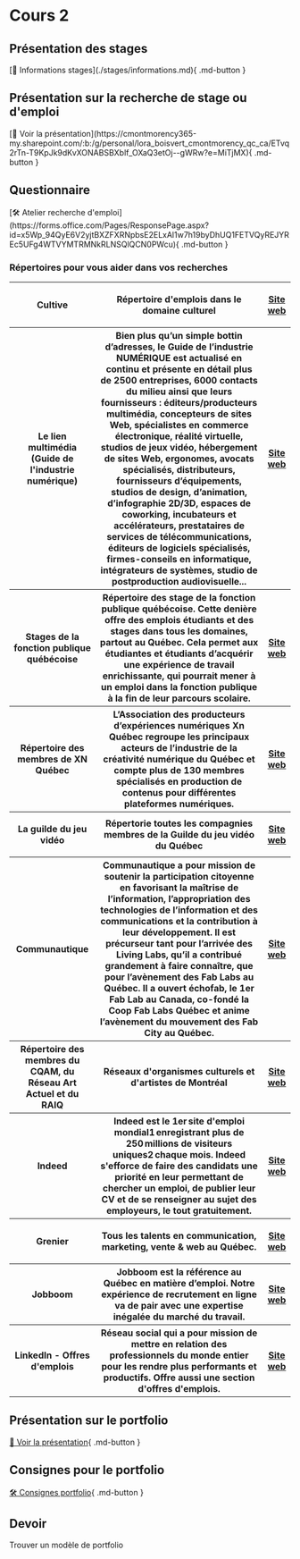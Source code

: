 # Cours 2
<h2>Présentation des stages</h2>
 [📁 Informations stages](./stages/informations.md){ .md-button }   <br>

<h2>Présentation sur la recherche de stage ou d'emploi</h2>
[📁 Voir la présentation](https://cmontmorency365-my.sharepoint.com/:b:/g/personal/lora_boisvert_cmontmorency_qc_ca/ETvq2rTn-T9KpJk9dKvXONABSBXblf_OXaQ3etOj--gWRw?e=MiTjMX){ .md-button }   <br>


 <h2>Questionnaire</h2>
 [🛠️ Atelier recherche d'emploi](https://forms.office.com/Pages/ResponsePage.aspx?id=x5Wp_94QyE6V2yjtBXZFXRNpbsE2ELxAl1w7h19byDhUQ1FETVQyREJYREc5UFg4WTVYMTRMNkRLNSQlQCN0PWcu){ .md-button }   <br>

 

<h3>Répertoires pour vous aider dans vos recherches</h3>
<table>
       <tr>   </tr>
<tr>
        <th>Cultive</th>
        <th>Répertoire d'emplois dans le domaine culturel</th>
        <th><p><a href="https://cultive.ca/emplois/ ">Site web</a></p></th>        
</tr>
<tr>
        <th>Le lien multimédia (Guide de l'industrie numérique) </th>
        <th>Bien plus qu’un simple bottin d’adresses, le Guide de l’industrie NUMÉRIQUE est actualisé en continu et présente en détail plus de 2500 entreprises, 6000 contacts du milieu ainsi que leurs fournisseurs : éditeurs/producteurs multimédia, concepteurs de sites Web, spécialistes en commerce électronique, réalité virtuelle, studios de jeux vidéo, hébergement de sites Web, ergonomes, avocats spécialisés, distributeurs, fournisseurs d’équipements, studios de design, d’animation, d’infographie 2D/3D, espaces de coworking, incubateurs et accélérateurs, prestataires de services de télécommunications, éditeurs de logiciels spécialisés, firmes-conseils en informatique, intégrateurs de systèmes, studio de postproduction audiovisuelle...  </th> 
        <th><p><a href="https://guide.lienmultimedia.com/">Site web</a></p></th>        
</tr>

<tr>
        <th>Stages de la fonction publique québécoise </th>
        <th>Répertoire des stage de la fonction publique québécoise. Cette denière offre des emplois étudiants et des stages dans tous les domaines, partout au Québec. Cela permet aux étudiantes et étudiants d’acquérir une expérience de travail enrichissante, qui pourrait mener à un emploi dans la fonction publique à la fin de leur parcours scolaire. </th> 
        <th><p><a href="https://www.carrieres.gouv.qc.ca/emplois-etudiants-et-stages/stages/offres-de-stage-en-cours/  ">Site web</a></p></th>        
</tr>

<tr>
        <th>Répertoire des membres de XN Québec </th>
        <th>L’Association des producteurs d’expériences numériques Xn Québec regroupe les principaux acteurs de l’industrie de la créativité numérique du Québec et compte plus de 130 membres spécialisés en production de contenus pour différentes plateformes numériques. </th> 
        <th><p><a href="https://www.xnquebec.co/repertoire-des-membres/ ">Site web</a></p></th>        
</tr>

<tr>
        <th>La guilde du jeu vidéo </th>
        <th>Répertorie toutes les compagnies membres de la Guilde du jeu vidéo du Québec</th> 
        <th><p><a href="https://www.laguilde.quebec/fr/membres/">Site web</a></p></th>        
</tr>



<tr>
        <th>Communautique </th>
        <th>Communautique a pour mission de soutenir la participation citoyenne en favorisant la maîtrise de l’information, l’appropriation des technologies de l’information et des communications et la contribution à leur développement. Il est précurseur tant pour l’arrivée des Living Labs, qu’il a contribué grandement à faire connaître, que pour l’avènement des Fab Labs au Québec. Il a ouvert échofab, le 1er Fab Lab au Canada, co-fondé la Coop Fab Labs Québec et anime l’avènement du mouvement des Fab City au Québec. </th>
        <th><p><a href="https://www.communautique.quebec/ ">Site web</a></p></th>        
</tr>


<tr>
        <th>Répertoire des membres du CQAM, du Réseau Art Actuel et du RAIQ </th>
        <th>Réseaux d'organismes culturels et d'artistes de Montréal </th> 
        <th><p><a href="https://raiq.ca/repertoire-des-membres-corporatifs/ ">Site web</a></p></th>        
</tr>


<tr>
        <th>Indeed </th>
        <th>Indeed est le 1er site d'emploi mondial1 enregistrant plus de 250 millions de visiteurs uniques2 chaque mois. Indeed s'efforce de faire des candidats une priorité en leur permettant de chercher un emploi, de publier leur CV et de se renseigner au sujet des employeurs, le tout gratuitement.  </th> 
        <th><p><a href="https://emplois.ca.indeed.com/">Site web</a></p></th>        
</tr>

<tr>
        <th>Grenier </th>
        <th>Tous les talents en communication, marketing, vente & web au Québec. </th> 
        <th><p><a href="https://www.grenier.qc.ca/">Site web</a></p></th>        
</tr>

<tr>
        <th>Jobboom </th>
        <th>Jobboom est la référence au Québec en matière d’emploi. Notre expérience de recrutement en ligne va de pair avec une expertise inégalée du marché du travail.</th> 
        <th><p><a href="https://www.jobboom.com/fr/">Site web</a></p></th>        
</tr>

<tr>
        <th>LinkedIn - Offres d'emplois </th>
        <th>Réseau social qui a pour mission de mettre en relation des professionnels du monde entier pour les rendre plus performants et productifs. Offre aussi une section d'offres d'emplois.</th> 
        <th><p><a href="https://www.linkedin.com/jobs/">Site web</a></p></th>        
</tr>


</table>

## Présentation sur le portfolio    
[📁 Voir la présentation](https://cmontmorency365-my.sharepoint.com/:b:/g/personal/lora_boisvert_cmontmorency_qc_ca/EfuGrArFjcNNo8O5EU8_nlIBscRdiKx7aGiCC1lV7bEGVA?e=ilMnWo){ .md-button }  

## Consignes pour le portfolio    
[🛠️ Consignes portfolio](./stages/portfolio.md){ .md-button }        

## Devoir     
Trouver un modèle de portfolio

